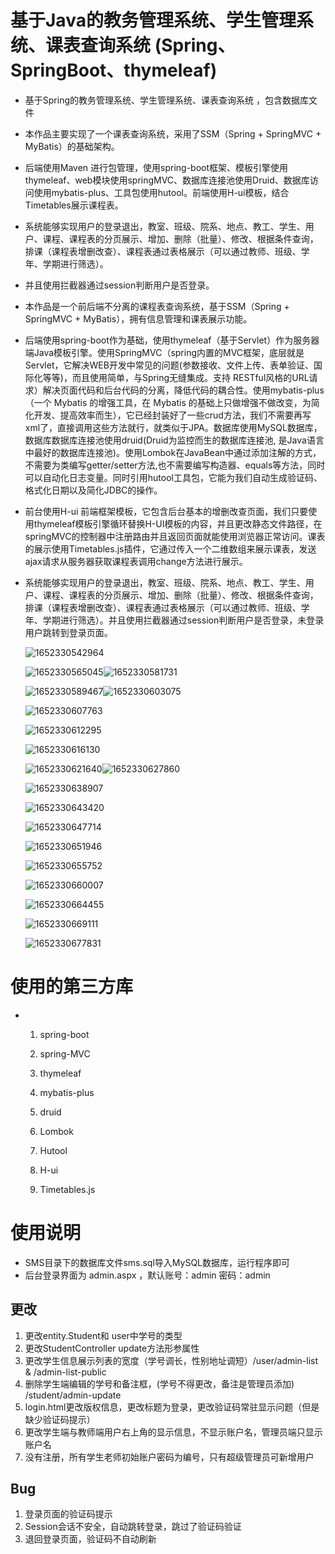 # 基于Java的教务管理系统、学生管理系统、课表查询系统  (Spring、SpringBoot、thymeleaf)

- 基于Spring的教务管理系统、学生管理系统、课表查询系统  ，包含数据库文件

- 本作品主要实现了一个课表查询系统，采用了SSM（Spring + SpringMVC + MyBatis）的基础架构。

- 后端使用Maven 进行包管理，使用spring-boot框架、模板引擎使用thymeleaf、web模块使用springMVC、数据库连接池使用Druid、数据库访问使用mybatis-plus、工具包使用hutool。前端使用H-ui模板，结合Timetables展示课程表。

- 系统能够实现用户的登录退出，教室、班级、院系、地点、教工、学生、用户、课程、课程表的分页展示、增加、删除（批量）、修改、根据条件查询，排课（课程表增删改查）、课程表通过表格展示（可以通过教师、班级、学年、学期进行筛选）。

- 并且使用拦截器通过session判断用户是否登录。 

- 本作品是一个前后端不分离的课程表查询系统，基于SSM（Spring + SpringMVC + MyBatis），拥有信息管理和课表展示功能。

- 后端使用spring-boot作为基础，使用thymeleaf（基于Servlet）作为服务器端Java模板引擎。使用SpringMVC（spring内置的MVC框架，底层就是Servlet，它解决WEB开发中常见的问题(参数接收、文件上传、表单验证、国际化等等)，而且使用简单，与Spring无缝集成。支持 RESTful风格的URL请求）解决页面代码和后台代码的分离，降低代码的耦合性。使用mybatis-plus（一个 Mybatis 的增强工具，在 Mybatis 的基础上只做增强不做改变，为简化开发、提高效率而生），它已经封装好了一些crud方法，我们不需要再写xml了，直接调用这些方法就行，就类似于JPA。数据库使用MySQL数据库，数据库数据库连接池使用druid(Druid为监控而生的数据库连接池, 是Java语言中最好的数据库连接池)。使用Lombok在JavaBean中通过添加注解的方式，不需要为类编写getter/setter方法,也不需要编写构造器、equals等方法，同时可以自动化日志变量。同时引用hutool工具包，它能为我们自动生成验证码、格式化日期以及简化JDBC的操作。

- 前台使用H-ui 前端框架模板，它包含后台基本的增删改查页面，我们只要使用thymeleaf模板引擎循环替换H-UI模板的内容，并且更改静态文件路径，在springMVC的控制器中注册路由并且返回页面就能使用浏览器正常访问。课表的展示使用Timetables.js插件，它通过传入一个二维数组来展示课表，发送ajax请求从服务器获取课程表调用change方法进行展示。

- 系统能够实现用户的登录退出，教室、班级、院系、地点、教工、学生、用户、课程、课程表的分页展示、增加、删除（批量）、修改、根据条件查询，排课（课程表增删改查）、课程表通过表格展示（可以通过教师、班级、学年、学期进行筛选）。并且使用拦截器通过session判断用户是否登录，未登录用户跳转到登录页面。

  

  ![1652330542964](Readme.assets/1652330542964.png) 

  

  ![1652330565045](Readme.assets/1652330565045.png)![1652330581731](Readme.assets/1652330581731.png)

  ![1652330589467](Readme.assets/1652330589467.png)![1652330603075](Readme.assets/1652330603075.png)

  ![1652330607763](Readme.assets/1652330607763.png) 

  ![1652330612295](Readme.assets/1652330612295.png) 

  ![1652330616130](Readme.assets/1652330616130.png) 

  ![1652330621640](Readme.assets/1652330621640.png)![1652330627860](Readme.assets/1652330627860.png)

  ![1652330638907](Readme.assets/1652330638907.png) 

  ![1652330643420](Readme.assets/1652330643420.png) 

  ![1652330647714](Readme.assets/1652330647714.png) 

  ![1652330651946](Readme.assets/1652330651946.png) 

  ![1652330655752](Readme.assets/1652330655752.png) 

  ![1652330660007](Readme.assets/1652330660007.png) 

   ![1652330664455](Readme.assets/1652330664455.png)

  ![1652330669111](Readme.assets/1652330669111.png) 

  ![1652330677831](Readme.assets/1652330677831.png) 
  
  

#  使用的第三方库  

- 1. spring-boot

  2. spring-MVC

  3. thymeleaf

  4. mybatis-plus

  5. druid

  6. Lombok

  7. Hutool

  8. H-ui

  9. Timetables.js

# 使用说明

- SMS目录下的数据库文件sms.sql导入MySQL数据库，运行程序即可
- 后台登录界面为 admin.aspx ，默认账号：admin 密码：admin



## 更改
1. 更改entity.Student和 user中学号的类型
2. 更改StudentController update方法形参属性
3. 更改学生信息展示列表的宽度（学号调长，性别地址调短）/user/admin-list & /admin-list-public
4. 删除学生端编辑的学号和备注框，(学号不得更改，备注是管理员添加) /student/admin-update
5. login.html更改版权信息，更改标题为登录，更改验证码常驻显示问题（但是缺少验证码提示）
6. 更改学生端与教师端用户右上角的显示信息，不显示账户名，管理员端只显示账户名
7. 没有注册，所有学生老师初始账户密码为编号，只有超级管理员可新增用户

## Bug
1. 登录页面的验证码提示
2. Session会话不安全，自动跳转登录，跳过了验证码验证
3. 退回登录页面，验证码不自动刷新
